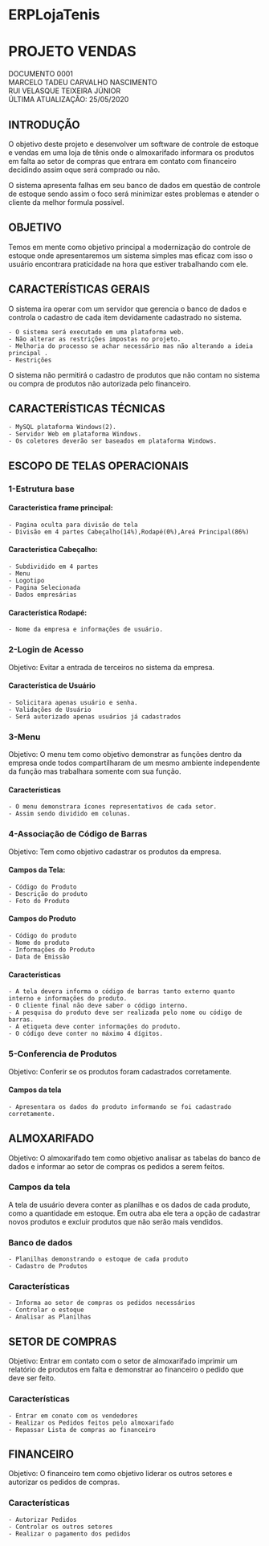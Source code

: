 # ERPLojaTenis

# PROJETO VENDAS 

DOCUMENTO 0001  
MARCELO  TADEU CARVALHO NASCIMENTO  
RUI VELASQUE TEIXEIRA JÚNIOR  
ÚLTIMA ATUALIZAÇÃO: 25/05/2020  

## INTRODUÇÃO 
O objetivo deste projeto e desenvolver um software de controle de estoque e vendas em uma loja de tênis onde o almoxarifado informara os produtos em falta ao setor de compras que entrara em contato com financeiro decidindo assim oque será comprado ou não.

O sistema apresenta falhas em seu banco de dados em questão de controle de estoque sendo assim o foco será minimizar estes problemas e atender o cliente da melhor formula possível. 

## OBJETIVO
Temos em mente como objetivo principal a modernização do controle de estoque onde apresentaremos um sistema simples mas eficaz com isso o usuário encontrara praticidade na hora que estiver trabalhando com ele.

## CARACTERÍSTICAS GERAIS
O sistema ira operar com um servidor que gerencia o banco de dados e controla o cadastro de cada item devidamente cadastrado no sistema.

    - O sistema será executado em uma plataforma web.
    - Não alterar as restrições impostas no projeto.
    - Melhoria do processo se achar necessário mas não alterando a ideia principal .
    - Restrições

O sistema não permitirá o cadastro de produtos que não contam no sistema ou compra de produtos não autorizada pelo financeiro.

## CARACTERÍSTICAS TÉCNICAS
    - MySQL plataforma Windows(2).
    - Servidor Web em plataforma Windows.
    - Os coletores deverão ser baseados em plataforma Windows.

## ESCOPO DE TELAS OPERACIONAIS 
### 1-Estrutura base
     
#### Característica frame principal:
    - Pagina oculta para divisão de tela
    - Divisão em 4 partes Cabeçalho(14%),Rodapé(0%),Areá Principal(86%)
#### Característica Cabeçalho:
    - Subdividido em 4 partes 
    - Menu
    - Logotipo
    - Pagina Selecionada
    - Dados empresárias
#### Característica Rodapé:
    - Nome da empresa e informações de usuário.

### 2-Login de Acesso 

Objetivo: Evitar a entrada de terceiros no sistema da empresa.

#### Característica de Usuário
    - Solicitara apenas usuário e senha.
    - Validações de Usuário
    - Será autorizado apenas usuários já cadastrados 

### 3-Menu
Objetivo: O menu tem como objetivo demonstrar as funções dentro da empresa onde todos compartilharam de um mesmo ambiente independente da função mas trabalhara somente com sua função.

#### Características
    - O menu demonstrara ícones representativos de cada setor.
    - Assim sendo dividido em colunas.

### 4-Associação de Código de Barras 
Objetivo: Tem como objetivo cadastrar os produtos da empresa.

#### Campos da Tela:
    - Código do Produto
    - Descrição do produto
    - Foto do Produto
#### Campos do Produto
    - Código do produto
    - Nome do produto
    - Informações do Produto
    - Data de Emissão 
#### Características 
    - A tela devera informa o código de barras tanto externo quanto interno e informações do produto.
    - O cliente final não deve saber o código interno.
    - A pesquisa do produto deve ser realizada pelo nome ou código de barras.
    - A etiqueta deve conter informações do produto.
    - O código deve conter no máximo 4 dígitos.

### 5-Conferencia de Produtos
Objetivo: Conferir se os produtos foram cadastrados corretamente.

#### Campos da tela
    - Apresentara os dados do produto informando se foi cadastrado corretamente.


## ALMOXARIFADO 
Objetivo: O almoxarifado tem como objetivo analisar as tabelas do banco de dados e informar ao setor de compras os pedidos a serem feitos.

### Campos da tela
A tela de usuário devera conter as planilhas e os dados de cada produto, como a quantidade em estoque. Em outra aba ele tera a opção de cadastrar novos produtos e excluir produtos que não serão mais vendidos.

### Banco de dados
    - Planilhas demonstrando o estoque de cada produto
    - Cadastro de Produtos

### Características 
    - Informa ao setor de compras os pedidos necessários
    - Controlar o estoque
    - Analisar as Planilhas

## SETOR DE COMPRAS
Objetivo: Entrar em contato com o setor de almoxarifado imprimir um relatório de produtos em falta e demonstrar ao financeiro o pedido que deve ser feito.

### Características
    - Entrar em conato com os vendedores 
    - Realizar os Pedidos feitos pelo almoxarifado
    - Repassar Lista de compras ao financeiro 


## FINANCEIRO 
Objetivo: O financeiro tem como objetivo liderar os outros setores e autorizar os pedidos de compras.

### Características
    - Autorizar Pedidos
    - Controlar os outros setores
    - Realizar o pagamento dos pedidos
